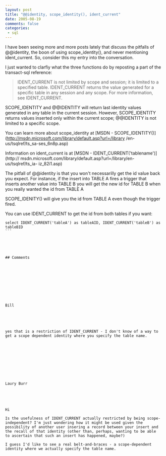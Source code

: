 ```yaml
---
layout: post
title: "@@identity, scope_identity(), ident_current"
date: 2005-08-19
comments: false
categories:
 - sql
---
```

I have been seeing more and more posts lately that discuss the pitfalls of
@@identity, the boon of using scope_identity(), and never mentioning
ident_current. So, consider this my entry into the conversation.  
  
I just wanted to clarfiy what the three functions do by reposting a part of
the transact-sql reference:  
  

> IDENT_CURRENT is not limited by scope and session; it is limited to a
specified table. IDENT_CURRENT returns the value generated for a specific
table in any session and any scope. For more information, see IDENT_CURRENT.  
  
SCOPE_IDENTITY and @@IDENTITY will return last identity values generated in
any table in the current session. However, SCOPE_IDENTITY returns values
inserted only within the current scope; @@IDENTITY is not limited to a
specific scope.

  
  
You can learn more about scope_identity at [MSDN -
SCOPE_IDENTITY()](http://msdn.microsoft.com/library/default.asp?url=/library
/en-us/tsqlref/ts_sa-ses_6n8p.asp)  
  
Information on ident_current is at [MSDN - IDENT_CURRENT('tablename')](http://
msdn.microsoft.com/library/default.asp?url=/library/en-us/tsqlref/ts_ia-
iz_82i1.asp)  
  
The pitfall of @@identity is that you won't necessarilly get the id value back
you expect. For instance, if the insert into TABLE A fires a trigger that
inserts another value into TABLE B you will get the new id for TABLE B when
you really wanted the id from TABLE A  
  
SCOPE_IDENITY() will give you the id from TABLE A even though the trigger
fired.  
  
You can use IDENT_CURRENT to get the id from both tables if you want:  

    
    
      
    select IDENT_CURRENT('tableA') as tableAID, IDENT_CURRENT('tableB') as tableBID  
    ```
    
    
    
    
    
    ## Comments
    
    
    
    
    
    
    
    
    
    
    Bill
    
    
    
    
    
    yes that is a restriction of IDENT_CURRENT - I don't know of a way to get a scope dependent identity where you specify the table name.
    
    
    
    
    
    
    
    
    
    
    Laury Burr
    
    
    
    
    
    Hi   
      
    Is the usefulness of IDENT_CURRENT actually restricted by being scope-independent? I'm just wondering how it might be used given the possibility of another user insering a record between your insert and the recall of that identity (other than, perhaps, wanting to be able to ascertain that such an insert has happened, maybe?)  
      
    I guess I'd like to see a real belt-and-braces - a scope-dependent identity where we actually specify the table name.
    
    
    
    
    
    
    
    
    

